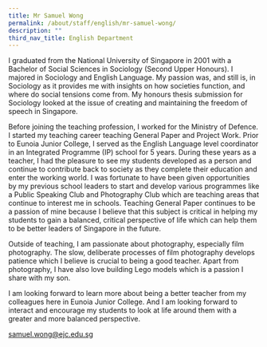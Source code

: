 ```yaml
---
title: Mr Samuel Wong
permalink: /about/staff/english/mr-samuel-wong/
description: ""
third_nav_title: English Department
---
```



I graduated from the National University of Singapore in 2001 with a Bachelor of Social Sciences in Sociology (Second Upper Honours). I majored in Sociology and English Language. My passion was, and still is, in Sociology as it provides me with insights on how societies function, and where do social tensions come from. My honours thesis submission for Sociology looked at the issue of creating and maintaining the freedom of speech in Singapore.

Before joining the teaching profession, I worked for the Ministry of Defence. I started my teaching career teaching General Paper and Project Work. Prior to Eunoia Junior College, I served as the English Language level coordinator in an Integrated Programme (IP) school for 5 years. During these years as a teacher, I had the pleasure to see my students developed as a person and continue to contribute back to society as they complete their education and enter the working world. I was fortunate to have been given opportunities by my previous school leaders to start and develop various programmes like a Public Speaking Club and Photography Club which are teaching areas that continue to interest me in schools. Teaching General Paper continues to be a passion of mine because I believe that this subject is critical in helping my students to gain a balanced, critical perspective of life which can help them to be better leaders of Singapore in the future.

Outside of teaching, I am passionate about photography, especially film photography. The slow, deliberate processes of film photography develops patience which I believe is crucial to being a good teacher. Apart from photography, I have also love building Lego models which is a passion I share with my son.

I am looking forward to learn more about being a better teacher from my colleagues here in Eunoia Junior College. And I am looking forward to interact and encourage my students to look at life around them with a greater and more balanced perspective.

[samuel.wong@ejc.edu.sg](mailto:samuel.wong@ejc.edu.sg)